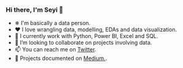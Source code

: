 ### Hi there, I'm Seyi 👋

- ❄ I'm basically a data person.
- ❤️ I love wrangling data, modelling, EDAs and data visualization.
- 🔭 I currently work with Python, Power BI, Excel and  SQL.
- 👯 I’m looking to collaborate on projects involving data.
- 📫 You can reach me on [Twitter](https://twitter.com/seyiii__).
- 📄 Projects documented on [Medium.](https://medium.com/@seyi_).

